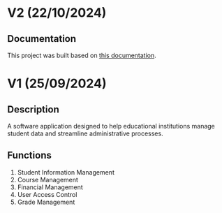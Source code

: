 # V2 (22/10/2024) #

## Documentation ##
This project was built based on [this documentation](https://docs.google.com/document/d/1ykAxeGi7Jb3xjWLx0umRzozdHD464DO-ftUQm6NyF50/).

# V1 (25/09/2024) #

## Description ##
A software application designed to help educational institutions manage student data and streamline administrative processes.

## Functions ##
  1. Student Information Management
  2. Course Management
  3. Financial Management
  4. User Access Control
  5. Grade Management